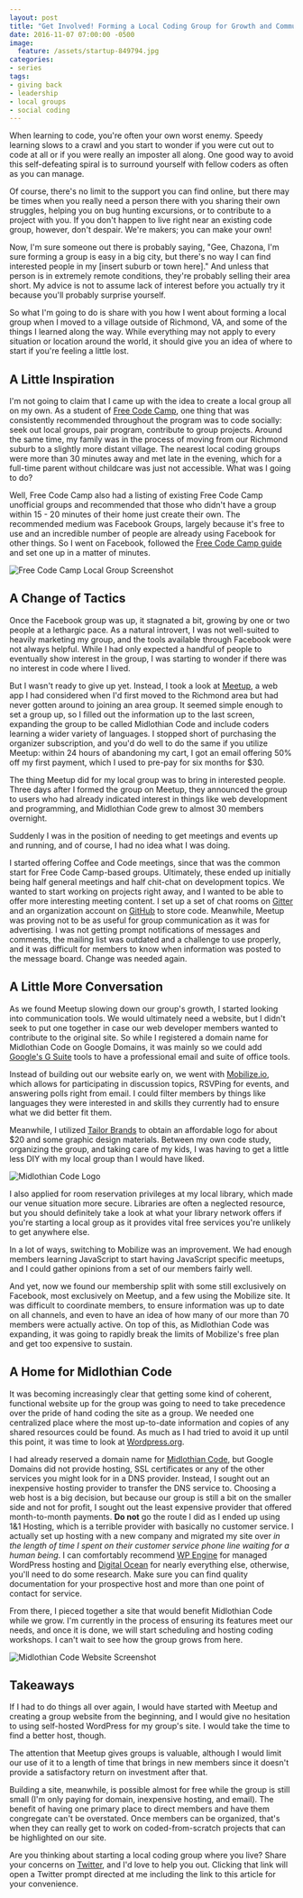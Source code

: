 ```yaml
---
layout: post
title: "Get Involved! Forming a Local Coding Group for Growth and Community"
date: 2016-11-07 07:00:00 -0500
image:
  feature: /assets/startup-849794.jpg
categories:
- series
tags:
- giving back
- leadership
- local groups
- social coding
---
```

When learning to code, you're often your own worst enemy. Speedy learning slows to a crawl and you start to wonder if you were cut out to code at all or if you were really an imposter all along. One good way to avoid this self-defeating spiral is to surround yourself with fellow coders as often as you can manage.

<!--more-->

Of course, there's no limit to the support you can find online, but there may be times when you really need a person there with you sharing their own struggles, helping you on bug hunting excursions, or to contribute to a project with you. If you don't happen to live right near an existing code group, however, don't despair. We're makers; you can make your own!

Now, I'm sure someone out there is probably saying, "Gee, Chazona, I'm sure forming a group is easy in a big city, but there's no way I can find interested people in my [insert suburb or town here]." And unless that person is in extremely remote conditions, they're probably selling their area short. My advice is not to assume lack of interest before you actually try it because you'll probably surprise yourself.

So what I'm going to do is share with you how I went about forming a local group when I moved to a village outside of Richmond, VA, and some of the things I learned along the way. While everything may not apply to every situation or location around the world, it should give you an idea of where to start if you're feeling a little lost.

## A Little Inspiration ##

I'm not going to claim that I came up with the idea to create a local group all on my own. As a student of [Free Code Camp](https://www.freecodecamp.com), one thing that was consistently recommended throughout the program was to code socially: seek out local groups, pair program, contribute to group projects. Around the same time, my family was in the process of moving from our Richmond suburb to a slightly more distant village. The nearest local coding groups were more than 30 minutes away and met late in the evening, which for a full-time parent without childcare was just not accessible. What was I going to do?

Well, Free Code Camp also had a listing of existing Free Code Camp unofficial groups and recommended that those who didn't have a group within 15 - 20 minutes of their home just create their own. The recommended medium was Facebook Groups, largely because it's free to use and an incredible number of people are already using Facebook for other things. So I went on Facebook, followed the [Free Code Camp guide](http://forum.freecodecamp.com/t/how-to-create-a-local-group-for-your-city/19532) and set one up in a matter of minutes.

![Free Code Camp Local Group Screenshot](https://raw.githubusercontent.com/chznbaum/mernmom/master/assets/Screenshot-from-2016-11-01-23-03-55.png)

## A Change of Tactics ##

Once the Facebook group was up, it stagnated a bit, growing by one or two people at a lethargic pace. As a natural introvert, I was not well-suited to heavily marketing my group, and the tools available through Facebook were not always helpful. While I had only expected a handful of people to eventually show interest in the group, I was starting to wonder if there was no interest in code where I lived.

But I wasn't ready to give up yet. Instead, I took a look at [Meetup](https://www.meetup.com), a web app I had considered when I'd first moved to the Richmond area but had never gotten around to joining an area group. It seemed simple enough to set a group up, so I filled out the information up to the last screen, expanding the group to be called Midlothian Code and include coders learning a wider variety of languages. I stopped short of purchasing the organizer subscription, and you'd do well to do the same if you utilize Meetup: within 24 hours of abandoning my cart, I got an email offering 50% off my first payment, which I used to pre-pay for six months for $30.

The thing Meetup did for my local group was to bring in interested people. Three days after I formed the group on Meetup, they announced the group to users who had already indicated interest in things like web development and programming, and Midlothian Code grew to almost 30 members overnight.

Suddenly I was in the position of needing to get meetings and events up and running, and of course, I had no idea what I was doing.

I started offering Coffee and Code meetings, since that was the common start for Free Code Camp-based groups. Ultimately, these ended up initially being half general meetings and half chit-chat on development topics. We wanted to start working on projects right away, and I wanted to be able to offer more interesting meeting content. I set up a set of chat rooms on [Gitter](https://gitter.im/) and an organization account on [GitHub](https://github.com/) to store code. Meanwhile, Meetup was proving not to be as useful for group communication as it was for advertising. I was not getting prompt notifications of messages and comments, the mailing list was outdated and a challenge to use properly, and it was difficult for members to know when information was posted to the message board. Change was needed again.

## A Little More Conversation ##

As we found Meetup slowing down our group's growth, I started looking into communication tools. We would ultimately need a website, but I didn't seek to put one together in case our web developer members wanted to contribute to the original site. So while I registered a domain name for Midlothian Code on Google Domains, it was mainly so we could add [Google's G Suite](https://goo.gl/cHGZvs) tools to have a professional email and suite of office tools.

Instead of building out our website early on, we went with [Mobilize.io](https://mobilize.io/), which allows for participating in discussion topics, RSVPing for events, and answering polls right from email. I could filter members by things like languages they were interested in and skills they currently had to ensure what we did better fit them.

Meanwhile, I utilized [Tailor Brands](https://www.tailorbrands.com/) to obtain an affordable logo for about $20 and some graphic design materials. Between my own code study, organizing the group, and taking care of my kids, I was having to get a little less DIY with my local group than I would have liked.

![Midlothian Code Logo](https://raw.githubusercontent.com/chznbaum/mernmom/master/assets/logo_white_background.jpg)

I also applied for room reservation privileges at my local library, which made our venue situation more secure. Libraries are often a neglected resource, but you should definitely take a look at what your library network offers if you're starting a local group as it provides vital free services you're unlikely to get anywhere else.

In a lot of ways, switching to Mobilize was an improvement. We had enough members learning JavaScript to start having JavaScript specific meetups, and I could gather opinions from a set of our members fairly well.

And yet, now we found our membership split with some still exclusively on Facebook, most exclusively on Meetup, and a few using the Mobilize site. It was difficult to coordinate members, to ensure information was up to date on all channels, and even to have an idea of how many of our more than 70 members were actually active. On top of this, as Midlothian Code was expanding, it was going to rapidly break the limits of Mobilize's free plan and get too expensive to sustain.

## A Home for Midlothian Code ##

It was becoming increasingly clear that getting some kind of coherent, functional website up for the group was going to need to take precedence over the pride of hand coding the site as a group. We needed one centralized place where the most up-to-date information and copies of any shared resources could be found. As much as I had tried to avoid it up until this point, it was time to look at [Wordpress.org](https://wordpress.org/).

I had already reserved a domain name for [Midlothian Code](http://www.midlothiancode.com), but Google Domains did not provide hosting, SSL certificates or any of the other services you might look for in a DNS provider. Instead, I sought out an inexpensive hosting provider to transfer the DNS service to. Choosing a web host is a big decision, but because our group is still a bit on the smaller side and not for profit, I sought out the least expensive provider that offered month-to-month payments. **Do not** go the route I did as I ended up using 1&1 Hosting, which is a terrible provider with basically no customer service. I actually set up hosting with a new company and migrated my site over *in the length of time I spent on their customer service phone line waiting for a human being*. I can comfortably recommend [WP Engine](https://wpengine.com/) for managed WordPress hosting and [Digital Ocean](https://www.digitalocean.com/) for nearly everything else, otherwise, you'll need to do some research. Make sure you can find quality documentation for your prospective host and more than one point of contact for service.

From there, I pieced together a site that would benefit Midlothian Code while we grow. I'm currently in the process of ensuring its features meet our needs, and once it is done, we will start scheduling and hosting coding workshops. I can't wait to see how the group grows from here.

![Midlothian Code Website Screenshot](https://raw.githubusercontent.com/chznbaum/mernmom/master/assets/Screenshot-from-2016-11-06-22-11-10.png)

## Takeaways ##

If I had to do things all over again, I would have started with Meetup and creating a group website from the beginning, and I would give no hesitation to using self-hosted WordPress for my group's site. I would take the time to find a better host, though.

The attention that Meetup gives groups is valuable, although I would limit our use of it to a length of time that brings in new members since it doesn't provide a satisfactory return on investment after that.

Building a site, meanwhile, is possible almost for free while the group is still small (I'm only paying for domain, inexpensive hosting, and email). The benefit of having one primary place to direct members and have them congregate can't be overstated. Once members can be organized, that's when they can really get to work on coded-from-scratch projects that can be highlighted on our site.

Are you thinking about starting a local coding group where you live? Share your concerns  on [Twitter](https://twitter.com/intent/tweet?text=%40chznbaum&url=http%3A%2F%2Fmernmom.com%2F2016%2F11%2F07%2Fget-involved-forming-a-local-coding-group-for-growth-and-community.html), and I'd love to help you out. Clicking that link will open a Twitter prompt directed at me including the link to this article for your convenience.